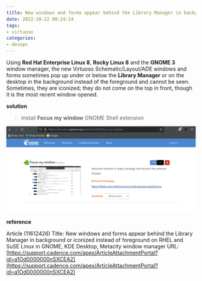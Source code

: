 ```yaml
---
title: New windows and forms appear behind the Library Manager in background when using GNOME 3
date: 2022-10-22 00:24:14
tags:
- virtuoso
categories:
- devops
---
```


Using **Red Hat Enterprise Linux 8**, **Rocky Linux 8** and the **GNOME 3** window manager, the new Virtuoso Schematic/Layout/ADE windows and forms sometimes pop up under or below the **Library Manager** or on the desktop in the background instead of the foreground and cannot be seen. Sometimes, they are iconized; they do not come on the top in front, though it is the most recent window opened.

**solution**

>  Install **Focus my window** GNOME Shell extension

![image-20221022002952578](New-windows-Gnome3/image-20221022002952578.png)

**reference**

Article (11612426) Title: New windows and forms appear behind the Library Manager in background or iconized instead of foreground on RHEL and SuSE Linux in GNOME, KDE Desktop, Metacity window manager
URL: [https://support.cadence.com/apex/ArticleAttachmentPortal?id=a1Od0000000nSXCEA2](https://support.cadence.com/apex/ArticleAttachmentPortal?id=a1Od0000000nSXCEA2)
